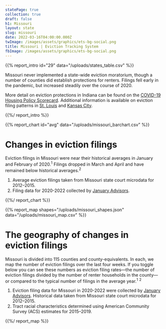 ```yaml
---
statePage: true
collection: true
draft: false
h1: Missouri
layout: state
slug: missouri
date: 2022-03-16T04:00:00.000Z
twImage: /images/assets/graphics/ets-bg-social.png
title: Missouri | Eviction Tracking System
fbImage: /images/assets/graphics/ets-bg-social.png
---
```


{{% report_intro id="29" data="/uploads/states_table.csv" %}}







Missouri never implemented a state-wide eviction moratorium, though a number of counties did establish protections for renters. Filings fell early in the pandemic, but increased steadily over the course of 2020.

More detail on eviction protections in Indiana can be found on the [COVID-19 Housing Policy Scorecard](https://evictionlab.org/covid-policy-scorecard/mo/). Additional information is available on eviction filing patterns in [St. Louis](https://evictionlab.org/eviction-tracking/st-louis-mo/) and [Kansas City](https://evictionlab.org/eviction-tracking/kansas-city-mo/).







{{%/ report_intro %}}



{{% report_chart id="avg" data="/uploads/missouri_barchart.csv" %}}

# Changes in eviction filings

Eviction filings in Missouri were near their historical averages in January and February of 2020.<sup>1</sup> Filings dropped in March and April and have remained below historical averages.<sup>2</sup>

1. Average eviction filings taken from Missouri state court microdata for 2012–2015.
2. Filing data for 2020-2022 collected by [January Advisors](https://www.januaryadvisors.com/).

{{%/ report_chart %}}



{{% report_map shapes="/uploads/missouri_shapes.json" data="/uploads/missouri_map.csv" %}}

# The geography of changes in eviction filings

Missouri is divided into 115 counties and county-equivalents. In each, we map the number of eviction filings over the last four weeks. If you toggle below you can see these numbers as eviction filing rates—the number of eviction filings divided by the number of renter households in the county—or compared to the typical number of filings in the average year.<sup>1</sup> <sup>2</sup>

1. Eviction filing data for Missouri in 2020-2022 were collected by [January Advisors](https://www.januaryadvisors.com/). Historical data taken from Missouri state court microdata for 2012–2015.
2. Tract racial characteristics determined using American Community Survey (ACS) estimates for 2015–2019.

{{%/ report_map %}}
